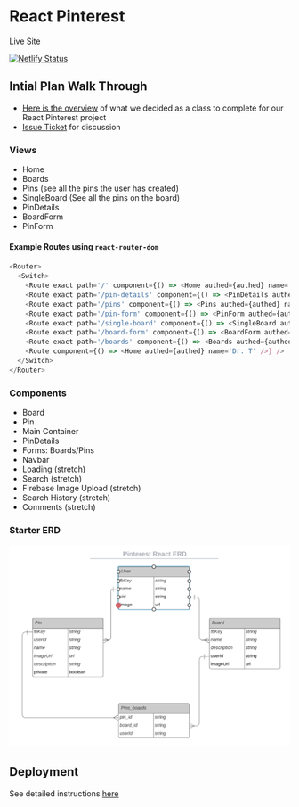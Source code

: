 # React Pinterest

[Live Site](https://ec13-react-pinterest.netlify.app/)

[![Netlify Status](https://api.netlify.com/api/v1/badges/89146934-9ad7-47eb-b494-826987924d22/deploy-status)](https://app.netlify.com/sites/ec13-react-pinterest/deploys)

## Intial Plan Walk Through
- [Here is the overview](https://www.educreations.com/lesson/view/react-pinterest-planning/56971203/?s=Ysi5qH&ref=app) of what we decided as a class to complete for our React Pinterest project
- [Issue Ticket](https://github.com/nss-evening-cohort-13/student-help/issues/112) for discussion

### Views
- Home
- Boards
- Pins (see all the pins the user has created)
- SingleBoard (See all the pins on the board)
- PinDetails
- BoardForm
- PinForm

#### Example Routes using `react-router-dom`
```javascript
<Router>
  <Switch>
    <Route exact path='/' component={() => <Home authed={authed} name='Dr. T' />} />
    <Route exact path='/pin-details' component={() => <PinDetails authed={authed} name='Dr. T' />} />
    <Route exact path='/pins' component={() => <Pins authed={authed} name='Dr. T' />} />
    <Route exact path='/pin-form' component={() => <PinForm authed={authed} name='Dr. T' />} />
    <Route exact path='/single-board' component={() => <SingleBoard authed={authed} name='Dr. T' />} />
    <Route exact path='/board-form' component={() => <BoardForm authed={authed} name='Dr. T' />} />
    <Route exact path='/boards' component={() => <Boards authed={authed} name='Dr. T' />} />
    <Route component={() => <Home authed={authed} name='Dr. T' />} />
  </Switch>
</Router>
```

### Components
- Board
- Pin
- Main Container
- PinDetails
- Forms: Boards/Pins
- Navbar
- Loading (stretch)
- Search (stretch)
- Firebase Image Upload (stretch)
- Search History (stretch)
- Comments (stretch)

### Starter ERD

![starter ERD](./starter_erd.png)

## Deployment
See detailed instructions [here](https://github.com/nss-evening-cohort-13/deploy-react-app-with-netlify/blob/main/README.md)


